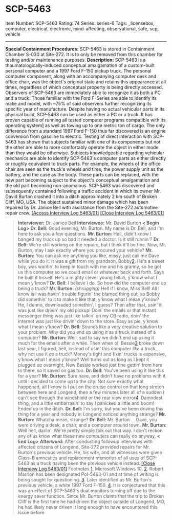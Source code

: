 # SCP-5463
Item Number: SCP-5463
Rating: 74
Series: series-6
Tags: _licensebox, computer, electrical, electronic, mind-affecting, observational, safe, scp, vehicle

---

  
**Special Containment Procedures:** SCP-5463 is stored in Containment Chamber S-030 at Site-272. It is to only be removed from this chamber for testing and/or maintenance purposes.
**Description:** SCP-5463 is a thaumatologically-induced conceptual amalgamation of a custom-built personal computer and a 1997 Ford F-150 pickup truck. The personal computer component, along with an accompanying computer desk and office chair, was the object's original state and retains this appearance at all times, regardless of which conceptual property is being directly accessed. Observers of SCP-5463 are immediately able to recognize it as both a PC and a truck. Those familiar with the Ford F-Series are able to identify its make and model, with ~75% of said observers further recognizing its specific year of manufacture.
Despite having no actual vehicular parts in its physical build, SCP-5463 can be used as either a PC or a truck. It has proven capable of running all tested computer programs compatible with its operating system[1](javascript:;) as well as towing up to one metric ton of cargo. The only difference from a standard 1997 Ford F-150 thus far discovered is an engine conversion from gasoline to electric.
Testing of direct interaction with SCP-5463 has shown that subjects familiar with one of its components but not the other are able to more comfortably operate the object in either mode than they would be otherwise. Subjects knowledgeable regarding vehicular mechanics are able to identify SCP-5463's computer parts as either directly or roughly equivalent to truck parts. For example, the wheels of the office chair are seen as the truck's wheels and tires, the power supply unit as the battery, and the case as the body. These parts can be replaced, with the new part becoming subject to the object's conceptual amalgamation and the old part becoming non-anomalous.
SCP-5463 was discovered and subsequently contained following a traffic accident in which its owner Mr. David Burton crashed it into a ditch approximately 2 km south of Broken Cliff, MO, USA. The object sustained minor damage which has been repaired by Dr. Janice Bell with assistance from the Site-272 automotive repair crew.
[[Access Interview Log 5463/01]](javascript:;)
[[Close Interview Log 5463/01]](javascript:;)
> **Interviewer:** Dr. Janice Bell
> **Interviewee:** Mr. David Burton
> **< Begin Log>**
> **Dr. Bell:** Good evening, Mr. Burton. My name is Dr. Bell, and I'm here to ask you a few questions.
> **Mr. Burton:** Hell, didn't know I banged my truck up so bad it needed a doctor. Is it still runnin'?
> **Dr. Bell:** We're still working on the repairs, but I think it'll be fine. Now, Mr. Burton, may I ask exactly where you procured your vehicle?
> **Mr. Burton:** You can ask me anything you like, missy, just call me Dave while you do it. It was a gift from my grandson, Bobby[2](javascript:;). He's a sweet boy, was wantin' to keep in touch with me and his granny, so he got us this computer so we could email or whatever back and forth. Says he built it hisself. He's a mighty clever young fellah, y'know what I mean y'know?
> **Dr. Bell:** I believe I do. So how did the computer end up being a truck?
> **Mr. Burton:** _(shrugging)_ Hell if I know, Miss Bell! All I know is I was havin' trouble figurin' the blamed thing out, so Bobby did somethin' to it to make it like that, y'know what I mean y'know? He, I dunno, downloaded somethin', I guess? Then after that, usin' it was just like drivin' my old pickup! Doin' the emails or that instant messenger thing was just like talkin' on my CB radio, doin' the internet was just like drivin' down to the store. Easy as pie, y'know what I mean y'know?
> **Dr. Bell:** Sounds like a very creative solution to your problem. Why did you end up using it as a truck instead of a computer?
> **Mr. Burton:** Well, sad to say we didn't end up using it much for the emails after a while. Then when ol' Bessie[3](javascript:;) broke down last year, I figured, hell, instead of usin' this computer _like_ a truck, why not use it _as_ a truck? Money's tight and fixin' trucks is expensive, y'know what I mean y'know? Well turns out as long as I kept it plugged up overnight, New Bessie worked just fine gettin' from here to there, so it saved on gas too.
> **Dr. Bell:** You've been using it like this for a year?
> **Mr. Burton:** Sure have, and didn't have no problems with it until I decided to come up to the city. Not sure exactly what happened, all I know is I put on the cruise control on that long stretch between here and Longend, then a few minutes later all of a sudden I can't see through the windshield or the rear view mirror[4](javascript:;). Damndest thing, and a little embarrasin' to say I panicked a little and boom! Ended up in the ditch.
> **Dr. Bell:** I'm sorry, but you've been driving this thing for a year and nobody in Longend noticed anything strange?
> **Mr. Burton:** Whatcha mean, strange?
> **Dr. Bell:** Mr. Burton … Dave, you were driving a desk, a chair, and a computer around town.
> **Mr. Burton:** Well hell, darlin'. We're pretty simple folk out that way. I don't reckon any of us know what these new computers can really do anyway.
> **< End Log>**
> **Afterword:** After conducting followup interviews with affected citizens of Longend, Site-272 provided repairs for Mr. Burton's previous vehicle. He, his wife, and all witnesses were given Class-B amnestics and replacement memories of all uses of SCP-5463 as a truck having been the previous vehicle instead.
[[Close Interview Log 5463/01]](javascript:;)
Footnotes
[1](javascript:;). Microsoft Windows 10.
[2](javascript:;). Robert Marrion has been designated PoI-5463-01 and at time of writing is being sought for questioning.
[3](javascript:;). Later identified as Mr. Burton's previous vehicle, a white 1997 Ford F-150.
[4](javascript:;). It is conjectured that this was an effect of SCP-5463's dual monitors turning off due to the energy saver function. Since Mr. Burton claims that the trip to Broken Cliff is the first time he had driven the object outside of Longend, MO, he had likely never driven it long enough to have encountered this issue before.